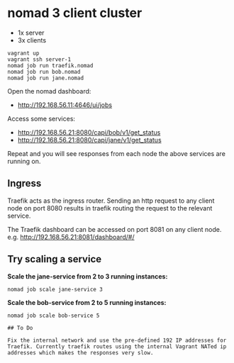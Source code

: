 # nomad 3 client cluster

- 1x server
- 3x clients

```
vagrant up
vagrant ssh server-1
nomad job run traefik.nomad
nomad job run bob.nomad
nomad job run jane.nomad
```

Open the nomad dashboard:

- http://192.168.56.11:4646/ui/jobs

Access some services:

- http://192.168.56.21:8080/capi/bob/v1/get_status
- http://192.168.56.21:8080/capi/jane/v1/get_status

Repeat and you will see responses from each node the above services are running on.

## Ingress

Traefik acts as the ingress router. Sending an http request to any client node on port 8080 results in traefik routing the request to the relevant service.

The Traefik dashboard can be accessed on port 8081 on any client node. e.g. http://192.168.56.21:8081/dashboard/#/

## Try scaling a service

**Scale the jane-service from 2 to 3 running instances:**

```
nomad job scale jane-service 3
```

**Scale the bob-service from 2 to 5 running instances:**

```
nomad job scale bob-service 5

## To Do

Fix the internal network and use the pre-defined 192 IP addresses for Traefik. Currently traefik routes using the internal Vagrant NATed ip addresses which makes the responses very slow.
